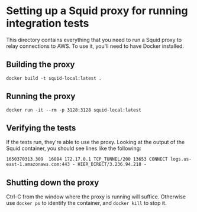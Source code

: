 # Setting up a Squid proxy for running integration tests

This directory contains everything that you need to run a Squid proxy to
relay connections to AWS. To use it, you'll need to have Docker installed.


## Building the proxy

```
docker build -t squid-local:latest .
```


## Running the proxy

```
docker run -it --rm -p 3128:3128 squid-local:latest
```


## Verifying the tests

If the tests run, they're able to use the proxy. Looking at the output of the
Squid container, you should see lines like the following:

```
1650370313.309  16084 172.17.0.1 TCP_TUNNEL/200 13653 CONNECT logs.us-east-1.amazonaws.com:443 - HIER_DIRECT/3.236.94.218 -
```


## Shutting down the proxy

Ctrl-C from the window where the proxy is running will suffice. Otherwise use
`docker ps` to identify the container, and `docker kill` to stop it.
